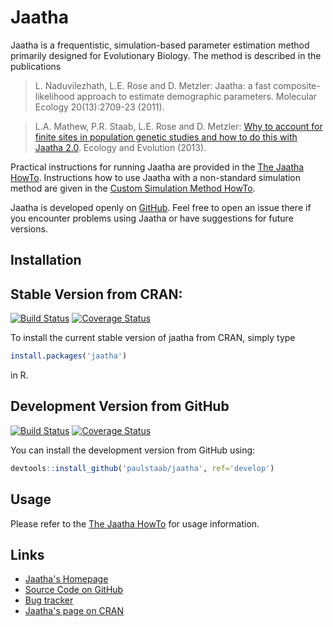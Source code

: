 Jaatha
======

Jaatha is a frequentistic, simulation-based parameter estimation method primarily designed 
for Evolutionary Biology. The method is described in the publications

> L. Naduvilezhath, L.E. Rose and D. Metzler:
> Jaatha: a fast composite-likelihood approach to estimate demographic 
> parameters. Molecular Ecology 20(13):2709-23 (2011).

> L.A. Mathew, P.R. Staab, L.E. Rose and D. Metzler:
> [Why to account for finite sites in population genetic studies and 
> how to do this with Jaatha 2.0][1]. Ecology and Evolution (2013).

Practical instructions for running Jaatha are provided in the 
[The Jaatha HowTo][2]. Instructions how to use Jaatha with a non-standard 
simulation method are given in the [Custom Simulation Method HowTo][3]. 

Jaatha is developed openly on [GitHub][4]. Feel free to open an issue there if 
you encounter problems using Jaatha or have suggestions for future versions.


Installation
------------

## Stable Version from CRAN:

[![Build Status](https://travis-ci.org/paulstaab/jaatha.png?branch=master)](https://travis-ci.org/paulstaab/jaatha)
[![Coverage Status](https://coveralls.io/repos/paulstaab/jaatha/badge.svg?branch=master)](https://coveralls.io/r/paulstaab/jaatha)

To install the current stable version of jaatha from CRAN, simply type

```R
install.packages('jaatha')
```

in R.

## Development Version from GitHub  

[![Build Status](https://travis-ci.org/paulstaab/jaatha.png?branch=develop)](https://travis-ci.org/paulstaab/jaatha)
[![Coverage Status](https://coveralls.io/repos/paulstaab/jaatha/badge.svg?branch=develop)](https://coveralls.io/r/paulstaab/jaatha)

You can install the development version from GitHub using: 

```R
devtools::install_github('paulstaab/jaatha', ref='develop')
```


Usage
-----

Please refer to the [The Jaatha HowTo][2] for usage information.


Links
-----

[1]: http://onlinelibrary.wiley.com/doi/10.1002/ece3.722/abstract
[2]: https://github.com/paulstaab/jaatha/raw/master/howtos/jaatha_howto.pdf
[3]: https://github.com/paulstaab/jaatha/raw/master/howtos/custom_simulator_howto.pdf
[4]: https://github.com/paulstaab/jaatha

* [Jaatha's Homepage](http://evol.bio.lmu.de/_statgen/software/jaatha)
* [Source Code on GitHub](https://github.com/paulstaab/jaatha)
* [Bug tracker](https://github.com/paulstaab/jaatha/issues)
* [Jaatha's page on CRAN](http://cran.r-project.org/web/packages/jaatha/index.html)
